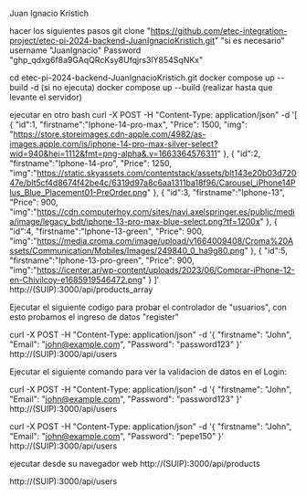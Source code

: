 
Juan Ignacio Kristich

hacer los siguientes pasos
git clone "https://github.com/etec-integration-project/etec-pi-2024-backend-JuanIgnacioKristich.git"
    "si es necesario"
    username "JuanIgnacio"
    Password "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"


cd etec-pi-2024-backend-JuanIgnacioKristich.git
docker compose up --build -d
(si no ejecuta)
docker compose up --build 
(realizar hasta que levante el servidor)

ejecutar en otro bash
curl -X POST -H "Content-Type: application/json" -d '[
    {
        "id":1,
        "firstname":"Iphone-14-pro-max",
        "Price": 1500,
        "img": "https://store.storeimages.cdn-apple.com/4982/as-images.apple.com/is/iphone-14-pro-max-silver-select?wid=940&hei=1112&fmt=png-alpha&.v=1663364576311"
    },
    {
        "id":2,
        "firstname":"Iphone-14-pro",
        "Price": 1250,
        "img":"https://static.skyassets.com/contentstack/assets/blt143e20b03d72047e/blt5cf4d8674f42be4c/6319d97a8c6aa1311ba18f96/Carousel_iPhone14Plus_Blue_Placement01-PreOrder.png"
    },
    {
        "id":3,
        "firstname":"Iphone-13",
        "Price": 900,
        "img":"https://cdn.computerhoy.com/sites/navi.axelspringer.es/public/media/image/legacy_bdt/iphone-13-pro-max-blue-select.png?tf=1200x"
    },
    {
        "id":4,
        "firstname":"Iphone-13-green",
        "Price": 900,
        "img":"https://media.croma.com/image/upload/v1664009408/Croma%20Assets/Communication/Mobiles/Images/249840_0_ha9g80.png"
    },
    {
        "id":5,
        "firstname":"Iphone-13-pro-green",
        "Price": 900,
        "img":"https://icenter.ar/wp-content/uploads/2023/06/Comprar-iPhone-12-en-Chivilcoy-e1685919546472.png"
    }
]' http://(SUIP):3000/api/products_array


Ejecutar el siguiente codigo para probar el controlador de "usuarios", con esto probamos el ingreso de datos "register"


curl -X POST -H "Content-Type: application/json" -d '{
  "firstname": "John",
  "Email": "john@example.com",
  "Password": "password123"
}' http://(SUIP):3000/api/users

Ejecutar el siguiente comando para ver la validacion de datos en el Login:

curl -X POST -H "Content-Type: application/json" -d '{ "firstname": "John", "Email": "john@example.com", "Password": "password123" }' http://(SUIP):3000/api/users

curl -X POST -H "Content-Type: application/json" -d '{ "firstname": "John", "Email": "john@example.com", "Password": "pepe150" }' http://(SUIP):3000/api/users

ejecutar desde su navegador web 
http://(SUIP):3000/api/products

http://(SUIP):3000/api/users

